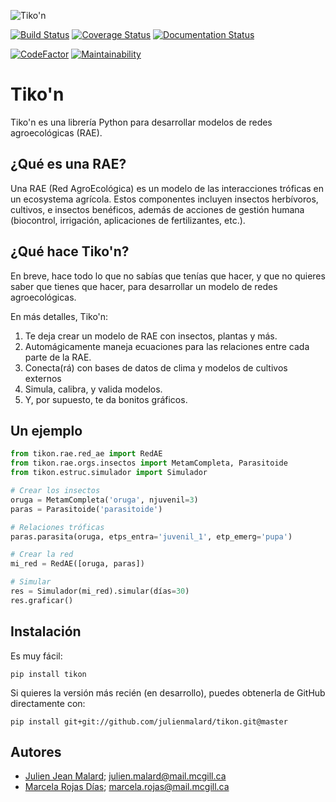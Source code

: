 ![Tiko'n](docs/source/Imágenes/Logo_Tikon.png)

[![Build Status](https://travis-ci.org/julienmalard/Taqdir.svg?branch=master)](https://travis-ci.org/julienmalard/Taqdir)
[![Coverage Status](https://coveralls.io/repos/github/julienmalard/Taqdir/badge.svg?branch=master)](https://coveralls.io/github/julienmalard/Taqdir?branch=master)
[![Documentation Status](https://readthedocs.org/projects/taqdir/badge/?version=latest)](https://taqdir.readthedocs.io/ur/latest/?badge=latest)

[![CodeFactor](https://www.codefactor.io/repository/github/julienmalard/taqdir/badge)](https://www.codefactor.io/repository/github/julienmalard/taqdir)
[![Maintainability](https://api.codeclimate.com/v1/badges/d1e4113d31c354cb6f20/maintainability)](https://codeclimate.com/github/julienmalard/Taqdir/maintainability)

# Tiko'n

Tiko'n es una librería Python para desarrollar modelos de redes agroecológicas (RAE).

## ¿Qué es una RAE?
Una RAE (Red AgroEcológica) es un modelo de las interacciones tróficas en un ecosystema agrícola.
Estos componentes incluyen insectos herbívoros, cultivos, e insectos benéficos, además de acciones de gestión humana
(biocontrol, irrigación, aplicaciones de fertilizantes, etc.).

## ¿Qué hace Tiko'n?
En breve, hace todo lo que no sabías que tenías que hacer, y que no quieres saber que tienes que hacer,
para desarrollar un modelo de redes agroecológicas.

En más detalles, Tiko'n:

1. Te deja crear un modelo de RAE con insectos, plantas y más.
2. Automágicamente maneja ecuaciones para las relaciones entre cada parte de la RAE.
3. Conecta(rá) con bases de datos de clima y modelos de cultivos externos
4. Simula, calibra, y valida modelos.
5. Y, por supuesto, te da bonitos gráficos.

## Un ejemplo
```python
from tikon.rae.red_ae import RedAE
from tikon.rae.orgs.insectos import MetamCompleta, Parasitoide
from tikon.estruc.simulador import Simulador

# Crear los insectos
oruga = MetamCompleta('oruga', njuvenil=3)
paras = Parasitoide('parasitoide')

# Relaciones tróficas
paras.parasita(oruga, etps_entra='juvenil_1', etp_emerg='pupa')

# Crear la red
mi_red = RedAE([oruga, paras])

# Simular
res = Simulador(mi_red).simular(días=30)
res.graficar()

```

## Instalación

Es muy fácil:

   `pip install tikon`

Si quieres la versión más recién (en desarrollo), puedes obtenerla de GitHub directamente con:

   `pip install git+git://github.com/julienmalard/tikon.git@master`

## Autores

* [Julien Jean Malard](https://www.researchgate.net/profile/Julien_Malard); julien.malard@mail.mcgill.ca
* [Marcela Rojas Días](https://www.researchgate.net/profile/Azhar_Baig); marcela.rojas@mail.mcgill.ca

